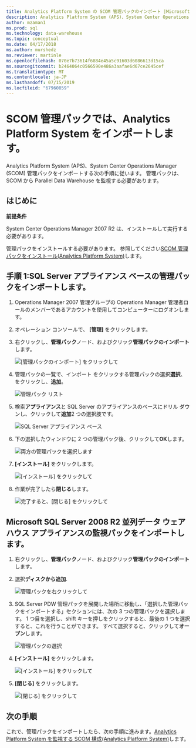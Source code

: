 ```yaml
---
title: Analytics Platform System の SCOM 管理パックのインポート |Microsoft Docs
description: Analytics Platform System (APS)、System Center Operations Manager (SCOM) 管理パックをインポートする次の手順に従います。 管理パックは、SCOM から Parallel Data Warehouse を監視する必要があります。
author: mzaman1
ms.prod: sql
ms.technology: data-warehouse
ms.topic: conceptual
ms.date: 04/17/2018
ms.author: murshedz
ms.reviewer: martinle
ms.openlocfilehash: 070e7b73614f6884e45a5c91603d6086613d15ca
ms.sourcegitcommit: b2464064c0566590e486a3aafae6d67ce2645cef
ms.translationtype: MT
ms.contentlocale: ja-JP
ms.lasthandoff: 07/15/2019
ms.locfileid: "67960859"
---
```

# <a name="import-the-scom-management-pack---analytics-platform-system"></a>SCOM 管理パックでは、Analytics Platform System をインポートします。
Analytics Platform System (APS)、System Center Operations Manager (SCOM) 管理パックをインポートする次の手順に従います。 管理パックは、SCOM から Parallel Data Warehouse を監視する必要があります。 
  
## <a name="BeforeBegin"></a>はじめに  
**前提条件**  
  
System Center Operations Manager 2007 R2 は、インストールして実行する必要があります。  
  
管理パックをインストールする必要があります。 参照してください[SCOM 管理パックをインストール&#40;Analytics Platform System&#41;](install-the-scom-management-packs.md)します。  
  
## <a name="Step1"></a>手順 1:SQL Server アプライアンス ベースの管理パックをインポートします。  
  
1.  Operations Manager 2007 管理グループの Operations Manager 管理者ロールのメンバーであるアカウントを使用してコンピューターにログオンします。  
  
2.  オペレーション コンソールで、 **[管理]** をクリックします。  
  
3.  右クリックし、**管理パック**ノード、およびクリック**管理パックのインポート**します。  
  
    ![[管理パックのインポート] をクリックして](./media/import-the-scom-management-pack-for-pdw/SCOM_IMP.png "SCOM_IMP")  
  
4.  管理パックの一覧で、インポート をクリックする管理パックの選択**選択**、 をクリックし、**追加**。  
  
    ![管理パック リスト](./media/import-the-scom-management-pack-for-pdw/SCOM_IMP2.png "SCOM_IMP2")  
  
5.  検索**アプライアンス**と SQL Server のアプライアンスのベースにドリル ダウンし、クリックして**追加**2 つの選択肢です。  
  
    ![SQL Server アプライアンス ベース](./media/import-the-scom-management-pack-for-pdw/SCOM_IMP3.png "SCOM_IMP3")  
  
6.  下の選択したウィンドウに 2 つの管理パック後、クリックして**OK**します。  
  
    ![両方の管理パックを選択します](./media/import-the-scom-management-pack-for-pdw/SCOM_IMP4.png "SCOM_IMP4。")  
  
7.  **[インストール]** をクリックします。  
  
    ![[インストール] をクリックして](./media/import-the-scom-management-pack-for-pdw/SCOM_IMP5.png "SCOM_IMP5")  
  
8.  作業が完了したら**閉じる**します。  
  
    ![完了すると、[閉じる] をクリックして](./media/import-the-scom-management-pack-for-pdw/SCOM_IMP6.png "SCOM_IMP6")  
  
## <a name="Step2"></a>Microsoft SQL Server 2008 R2 並列データ ウェアハウス アプライアンスの監視パックをインポートします。  
  
1.  右クリックし、**管理パック**ノード、およびクリック**管理パックのインポート**します。  
  
2.  選択**ディスクから追加**.  
  
    ![管理パックを右クリックして](./media/import-the-scom-management-pack-for-pdw/SCOM_PDW.png "SCOM_PDW")  
  
3.  SQL Server PDW 管理パックを展開した場所に移動し、「選択した管理パックをインポートする」セクションには、次の 3 つの管理パックを選択します。 1 つ目を選択し、shift キーを押しをクリックすると、最後の 1 つを選択すると、これを行うことができます。 すべて選択すると、クリックして**オープン**します。  
  
    ![管理パックの選択](./media/import-the-scom-management-pack-for-pdw/SCOM_PDW2.png "SCOM_PDW2")  
  
4.  **[インストール]** をクリックします。  
  
    ![[インストール] をクリックして](./media/import-the-scom-management-pack-for-pdw/SCOM_PDW3.png "SCOM_PDW3")  
  
5.  **[閉じる]** をクリックします。  
  
    ![[閉じる] をクリックして](./media/import-the-scom-management-pack-for-pdw/SCOM_PDW4.png "SCOM_PDW4")  
  
## <a name="next-step"></a>次の手順  
これで、管理パックをインポートしたら、次の手順に進みます。[Analytics Platform System を監視する SCOM 構成&#40;Analytics Platform System&#41;](configure-scom-to-monitor-analytics-platform-system.md)します。  
  
<!-- MISSING LINKS ## See Also  
[Common Metadata Query Examples &#40;SQL Server PDW&#41;](../sqlpdw/common-metadata-query-examples-sql-server-pdw.md)  -->  
  
